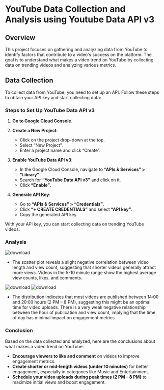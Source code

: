 # YouTube Data Collection and Analysis using Youtube Data API v3

## Overview

This project focuses on gathering and analyzing data from YouTube to identify factors that contribute to a video's success on the platform. The goal is to understand what makes a video trend on YouTube by collecting data on trending videos and analyzing various metrics.

## Data Collection

To collect data from YouTube, you need to set up an API. Follow these steps to obtain your API key and start collecting data:

### Steps to Set Up YouTube Data API v3

1. **Go to [Google Cloud Console](https://console.developers.google.com/)**.

2. **Create a New Project**:
   - Click on the project drop-down at the top.
   - Select “New Project”.
   - Enter a project name and click “Create”.

3. **Enable YouTube Data API v3**:
   - In the Google Cloud Console, navigate to **“APIs & Services” > “Library”**.
   - Search for **“YouTube Data API v3”** and click on it.
   - Click **“Enable”**.

4. **Generate API Key**:
   - Go to **“APIs & Services” > “Credentials”**.
   - Click **“+ CREATE CREDENTIALS”** and select **“API key”**.
   - Copy the generated API key.

With your API key, you can start collecting data on trending YouTube videos.

### Analysis
![download](https://github.com/sathvik995/Youtube-Data-Collection-and-analysis-using-Youtube-Data-API/assets/88426655/27f103a9-5c26-4786-870d-cd653829fa37)
- The scatter plot reveals a slight negative correlation between video length and view count, suggesting that shorter videos generally attract more views. Videos in the 5-10 minute range show the highest average view counts, likes, and comments.

![download](https://github.com/sathvik995/Youtube-Data-Collection-and-analysis-using-Youtube-Data-API/assets/88426655/8f0570a5-8882-4e36-bf64-9d595bf63be6)
![download](https://github.com/sathvik995/Youtube-Data-Collection-and-analysis-using-Youtube-Data-API/assets/88426655/27eb9744-3ce1-4a81-beed-94dee7f70c84)
- The distribution indicates that most videos are published between 14:00 and 20:00 hours (2 PM – 8 PM), suggesting this might be an optimal time for video uploads. There is a very weak negative relationship between the hour of publication and view count, implying that the time of day has minimal impact on engagement metrics



### Conclusion

Based on the data collected and analyzed, here are the conclusions about what makes a video trend on YouTube:

- **Encourage viewers to like and comment** on videos to improve engagement metrics.
- **Create shorter or mid-length videos (under 10 minutes)** for better engagement, especially in categories like Music and Entertainment.
- **Schedule your video uploads during peak times (2 PM – 8 PM)** to maximize initial views and boost engagement.
